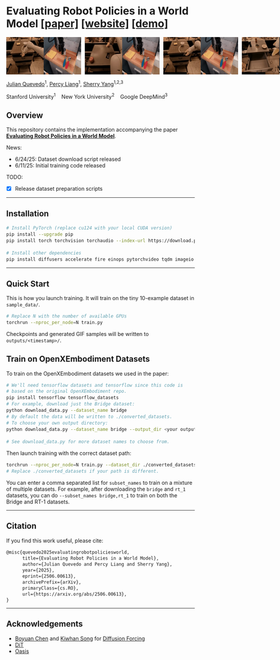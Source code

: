 # Evaluating Robot Policies in a World Model [\[paper\]](https://arxiv.org/abs/2506.00613) [\[website\]](https://world-model-eval.github.io/abstract) [\[demo\]](https://world-model-eval.github.io/) 

<!-- GIF gallery -->
<div style="display: flex; gap: 10px;">
  <img src="media/sweep_z.gif" alt="sweep z" width="200"/>
  <img src="media/sweep_y.gif" alt="sweep y" width="200"/>
  <img src="media/sweep_x.gif" alt="sweep x" width="200"/>
  <img src="media/gripper.gif" alt="gripper" width="200"/>
</div>

[Julian Quevedo](https://julian-q.github.io/)<sup>1</sup>, [Percy Liang](https://cs.stanford.edu/~pliang/)<sup>1</sup>, [Sherry Yang](https://sherryy.github.io/)<sup>1,2,3</sup>

Stanford University<sup>1</sup> &nbsp;&nbsp; New York University<sup>2</sup> &nbsp;&nbsp; Google DeepMind<sup>3</sup>


## Overview

This repository contains the implementation accompanying the paper [**Evaluating Robot Policies in a World Model**](https://arxiv.org/abs/2506.00613).  

News:
- 6/24/25: Dataset download script released
- 6/11/25: Initial training code released

TODO:
- [x] Release dataset preparation scripts

---

## Installation

```bash
# Install PyTorch (replace cu124 with your local CUDA version)
pip install --upgrade pip
pip install torch torchvision torchaudio --index-url https://download.pytorch.org/whl/cu124

# Install other dependencies
pip install diffusers accelerate fire einops pytorchvideo tqdm imageio matplotlib
```

---

## Quick Start
This is how you launch training. It will train on the tiny 10-example dataset in `sample_data/`.
```bash
# Replace N with the number of available GPUs
torchrun --nproc_per_node=N train.py
```

Checkpoints and generated GIF samples will be written to `outputs/<timestamp>/`.

## Train on OpenXEmbodiment Datasets
To train on the OpenXEmbodiment datasets we used in the paper:
```bash
# We'll need tensorflow datasets and tensorflow since this code is 
# based on the original OpenXEmbodiment repo.
pip install tensorflow tensorflow_datasets
# For example, download just the Bridge dataset:
python download_data.py --dataset_name bridge
# By default the data will be written to ./converted_datasets.
# To choose your own output directory:
python download_data.py --dataset_name bridge --output_dir <your output dir>

# See download_data.py for more dataset names to choose from.
```
Then launch training with the correct dataset path:
```bash
torchrun --nproc_per_node=N train.py --dataset_dir ./converted_datasets --subset_names bridge
# Replace ./converted_datasets if your path is different.
```
You can enter a comma separated list for `subset_names` to train on a mixture of multiple datasets. For example, after downloading the `bridge` and `rt_1` datasets, you can do `--subset_names bridge,rt_1` to train on both the Bridge and RT-1 datasets.

---

## Citation

If you find this work useful, please cite:

```text
@misc{quevedo2025evaluatingrobotpoliciesworld,
      title={Evaluating Robot Policies in a World Model}, 
      author={Julian Quevedo and Percy Liang and Sherry Yang},
      year={2025},
      eprint={2506.00613},
      archivePrefix={arXiv},
      primaryClass={cs.RO},
      url={https://arxiv.org/abs/2506.00613}, 
}
```

---

## Acknowledgements
- [Boyuan Chen](https://boyuan.space/) and [Kiwhan Song](https://kiwhan.dev/) for [Diffusion Forcing](https://github.com/buoyancy99/diffusion-forcing)
- [DiT](https://github.com/facebookresearch/DiT)
- [Oasis](https://github.com/etched-ai/open-oasis)

